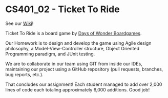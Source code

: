 # CS401_02 - Ticket To Ride

See our [Wiki](https://github.com/dSalazar10/Ticket_To_Ride/wiki)!

Ticket To Ride is a board game by [Days of Wonder Boardgames](https://www.daysofwonder.com/tickettoride/en/).

Our Homework is to design and develop the game using Agile design philosophy, a Model-View-Controller structure, Object Oriented Programming paradigm, and JUnit testing.

We are to collaborate in our team using GIT from inside our IDEs, maintaining our project using a GitHub repository (pull requests, branches, bug reports, etc.).

That concludes our assignment! Each student managed to add over 2,000 lines of code each totaling approximately 6,000 additions. Good job!
